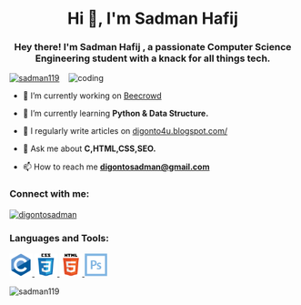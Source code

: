 <h1 align="center">Hi 👋, I'm Sadman Hafij</h1>
<h3 align="center">Hey there! I'm Sadman Hafij , a passionate Computer Science Engineering student with a knack for all things tech.</h3>
<img align="right" alt="coding" width="400" src="https://github.com/sadman119/Beecrowd-Problem-Solving/assets/141361791/3b56aba8-5102-4d75-8d7c-b0cc1f88a7c6">
<p align="left"> <a href="https://github.com/ryo-ma/github-profile-trophy"><img src="https://github-profile-trophy.vercel.app/?username=sadman119" alt="sadman119" /></a> </p>

- 🔭 I’m currently working on [Beecrowd](https://www.beecrowd.com.br/judge/en/profile/868238)

- 🌱 I’m currently learning **Python & Data Structure.**

- 📝 I regularly write articles on [digonto4u.blogspot.com/](https://digonto4u.blogspot.com/)

- 💬 Ask me about **C,HTML,CSS,SEO.**

- 📫 How to reach me **digontosadman@gmail.com**

<h3 align="left">Connect with me:</h3>
<p align="left">
<a href="https://fb.com/digontosadman" target="blank"><img align="center" src="https://raw.githubusercontent.com/rahuldkjain/github-profile-readme-generator/master/src/images/icons/Social/facebook.svg" alt="digontosadman" height="30" width="40" /></a>
</p>

<h3 align="left">Languages and Tools:</h3>
<p align="left"> <a href="https://www.cprogramming.com/" target="_blank" rel="noreferrer"> <img src="https://raw.githubusercontent.com/devicons/devicon/master/icons/c/c-original.svg" alt="c" width="40" height="40"/> </a> <a href="https://www.w3schools.com/css/" target="_blank" rel="noreferrer"> <img src="https://raw.githubusercontent.com/devicons/devicon/master/icons/css3/css3-original-wordmark.svg" alt="css3" width="40" height="40"/> </a> <a href="https://www.w3.org/html/" target="_blank" rel="noreferrer"> <img src="https://raw.githubusercontent.com/devicons/devicon/master/icons/html5/html5-original-wordmark.svg" alt="html5" width="40" height="40"/> </a> <a href="https://www.photoshop.com/en" target="_blank" rel="noreferrer"> <img src="https://raw.githubusercontent.com/devicons/devicon/master/icons/photoshop/photoshop-line.svg" alt="photoshop" width="40" height="40"/> </a> </p>

<p><img align="center" src="https://github-readme-stats.vercel.app/api/top-langs?username=sadman119&show_icons=true&locale=en&layout=compact" alt="sadman119" /></p>
